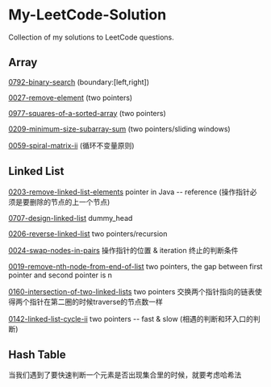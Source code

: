 # My-LeetCode-Solution
Collection of my solutions to LeetCode questions.
## Array
[0792-binary-search](https://github.com/LinlinDaDee/My-LeetCode-Solution/tree/main/0792-binary-search) (boundary:[left,right])

[0027-remove-element](https://github.com/LinlinDaDee/My-LeetCode-Solution/tree/main/0027-remove-element) (two pointers)

[0977-squares-of-a-sorted-array](https://github.com/LinlinDaDee/My-LeetCode-Solution/tree/main/0977-squares-of-a-sorted-array) (two pointers)

[0209-minimum-size-subarray-sum](https://github.com/LinlinDaDee/My-LeetCode-Solution/tree/main/0209-minimum-size-subarray-sum) (two pointers/sliding windows)

[0059-spiral-matrix-ii](https://github.com/LinlinDaDee/My-LeetCode-Solution/tree/main/0059-spiral-matrix-ii) (循环不变量原则)
## Linked List
[0203-remove-linked-list-elements](https://github.com/LinlinDaDee/My-LeetCode-Solution/tree/main/0203-remove-linked-list-elements) pointer in Java -- reference (操作指针必须是要删除的节点的上一个节点)

[0707-design-linked-list](https://github.com/LinlinDaDee/My-LeetCode-Solution/tree/main/0707-design-linked-list) dummy_head

[0206-reverse-linked-list](https://github.com/LinlinDaDee/My-LeetCode-Solution/tree/main/0206-reverse-linked-list) two pointers/recursion 
 
[0024-swap-nodes-in-pairs](https://github.com/LinlinDaDee/My-LeetCode-Solution/tree/main/0024-swap-nodes-in-pairs) 操作指针的位置 & iteration 终止的判断条件

[0019-remove-nth-node-from-end-of-list](https://github.com/LinlinDaDee/My-LeetCode-Solution/tree/main/0019-remove-nth-node-from-end-of-list) two pointers, the gap between first pointer and second pointer is n

[0160-intersection-of-two-linked-lists](https://github.com/LinlinDaDee/My-LeetCode-Solution/tree/main/0160-intersection-of-two-linked-lists) two pointers 交换两个指针指向的链表使得两个指针在第二圈的时候traverse的节点数一样

[0142-linked-list-cycle-ii](https://github.com/LinlinDaDee/My-LeetCode-Solution/tree/main/0142-linked-list-cycle-ii) two pointers -- fast & slow (相遇的判断和环入口的判断)
## Hash Table
当我们遇到了要快速判断一个元素是否出现集合里的时候，就要考虑哈希法
